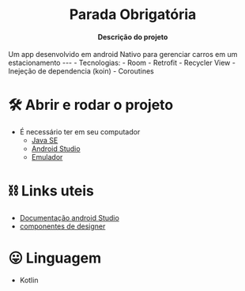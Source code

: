 <h1 align="center"> Parada Obrigatória </h1>
<h4 align="center"> Descrição do projeto </h4>
Um app desenvolvido em android Nativo para gerenciar carros em um estacionamento
---
- Tecnologias:
  - Room
  - Retrofit
  - Recycler View
  - Inejeção de dependencia (koin)
  - Coroutines

# 🛠️ Abrir e rodar o projeto
  - É necessário ter em seu computador
     - [Java SE](www.oracle.com/br/java/technologies/downloads/)
     - [Android Studio](https://developer.android.com/studio)
     -  [Emulador](https://developer.android.com/studio/run/emulator?hl=pt-br)
       
# ⛓️ Links uteis
  - [Documentação android Studio](https://developer.android.com/?hl=pt-br)
  - [componentes de designer](https://m2.material.io/design)

# 😛 Linguagem
  - Kotlin
